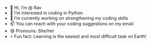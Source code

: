 - 👋 Hi, I’m @ Rav
- 👀 I’m interested in coding in Python
- 🌱 I’m currently working on strengthening my coding skills 
- 📫 You can reach with your coding suggestions on my email
- 😄 Pronouns: She/her
- ⚡ Fun fact: Learning is the easiest and most difficult task on Earth!

<!---
Rav731/Rav731 is a ✨ special ✨ repository because its `README.md` (this file) appears on your GitHub profile.
You can click the Preview link to take a look at your changes.
--->
